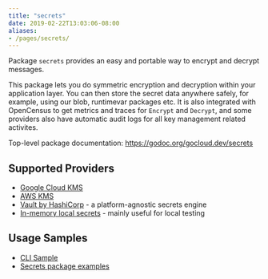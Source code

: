 ```yaml
---
title: "secrets"
date: 2019-02-22T13:03:06-08:00
aliases:
- /pages/secrets/
---
```


Package `secrets` provides an easy and portable way to encrypt and decrypt
messages.

This package lets you do symmetric encryption and decryption within your
application layer. You can then store the secret data anywhere safely, for
example, using our blob, runtimevar packages etc. It is also integrated with
OpenCensus to get metrics and traces for `Encrypt` and `Decrypt`, and some
providers also have automatic audit logs for all key management related
activites.

<!--more-->

Top-level package documentation: <https://godoc.org/gocloud.dev/secrets>

## Supported Providers

* [Google Cloud KMS](https://godoc.org/gocloud.dev/secrets/gcpkms)
* [AWS KMS](https://godoc.org/gocloud.dev/secrets/awskms)
* [Vault by HashiCorp](https://godoc.org/gocloud.dev/secrets/hashivault) - a
  platform-agnostic secrets engine
* [In-memory local secrets](https://godoc.org/gocloud.dev/secrets/localsecrets) -
  mainly useful for local testing

## Usage Samples

* [CLI Sample](https://github.com/google/go-cloud/tree/master/samples/gocdk-secrets)
* [Secrets package examples](https://godoc.org/gocloud.dev/secrets#example-package)
